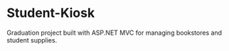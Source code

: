 # Student-Kiosk
Graduation project built with ASP.NET MVC for managing bookstores and student supplies.
